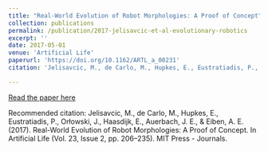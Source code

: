 ```yaml
---
title: "Real-World Evolution of Robot Morphologies: A Proof of Concept"
collection: publications
permalink: /publication/2017-jelisavcic-et-al-evolutionary-robotics
excerpt: ''
date: 2017-05-01
venue: 'Artificial Life'
paperurl: 'https://doi.org/10.1162/ARTL_a_00231'
citation: 'Jelisavcic, M., de Carlo, M., Hupkes, E., Eustratiadis, P., Orłowski, J., Haasdijk, E., Auerbach, J. E., & Eiben, A. E. (2017). Real-World Evolution of Robot Morphologies: A Proof of Concept. In Artificial Life (Vol. 23, Issue 2, pp. 206–235). MIT Press - Journals.'

---
```


[Read the paper here](https://doi.org/10.1162/ARTL_a_00231)

Recommended citation: Jelisavcic, M., de Carlo, M., Hupkes, E., Eustratiadis, P., Orłowski, J., Haasdijk, E., Auerbach, J. E., & Eiben, A. E. (2017). Real-World Evolution of Robot Morphologies: A Proof of Concept. In Artificial Life (Vol. 23, Issue 2, pp. 206–235). MIT Press - Journals.
